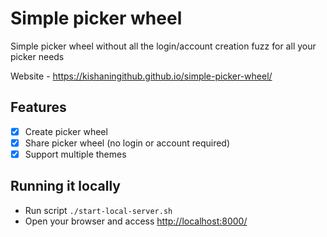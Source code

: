 # Simple picker wheel

Simple picker wheel without all the login/account creation fuzz for all your picker needs

Website - <https://kishaningithub.github.io/simple-picker-wheel/>

## Features

- [x] Create picker wheel
- [x] Share picker wheel (no login or account required)
- [x] Support multiple themes

## Running it locally

- Run script `./start-local-server.sh`
- Open your browser and access <http://localhost:8000/>
